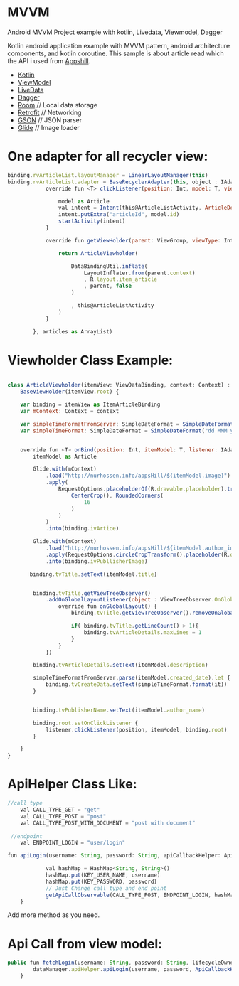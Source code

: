# MVVM
Android MVVM Project example with kotlin, Livedata, Viewmodel, Dagger

Kotlin android application example with MVVM pattern, android architecture components, and kotlin coroutine.
This sample is about article read which the API i used from [Appshill](http://nurhossen.info/appsHill).
* [Kotlin](https://developer.android.com/topic/libraries/architecture/viewmodel)
* [ViewModel](https://developer.android.com/topic/libraries/architecture/viewmodel)
* [LiveData](https://developer.android.com/jetpack/arch/livedata)
* [Dagger](https://dagger.dev)
* [Room](https://developer.android.com/training/data-storage/room/) // Local data storage
* [Retrofit](https://square.github.io/retrofit/) // Networking
* [GSON](https://github.com/square/moshi) // JSON parser
* [Glide](http://square.github.io/picasso/) // Image loader


# One adapter for all recycler view: 
```javascript
binding.rvArticleList.layoutManager = LinearLayoutManager(this)
binding.rvArticleList.adapter = BaseRecyclerAdapter(this, object : IAdapterListener {
            override fun <T> clickListener(position: Int, model: T, view: View) {

                model as Article
                val intent = Intent(this@ArticleListActivity, ArticleDetailsActivity::class.java)
                intent.putExtra("articleId", model.id)
                startActivity(intent)
            }

            override fun getViewHolder(parent: ViewGroup, viewType: Int): BaseViewHolder {

                return ArticleViewholder(

                    DataBindingUtil.inflate(
                        LayoutInflater.from(parent.context)
                        , R.layout.item_article
                        , parent, false
                    )

                    , this@ArticleListActivity
                )
            }

        }, articles as ArrayList)

```

# Viewholder Class Example:  

```javascript

class ArticleViewholder(itemView: ViewDataBinding, context: Context) :
    BaseViewHolder(itemView.root) {

    var binding = itemView as ItemArticleBinding
    var mContext: Context = context

    var simpleTimeFormatFromServer: SimpleDateFormat = SimpleDateFormat("yyyy-MM-dd HH:mm:ss")
    var simpleTimeFormat: SimpleDateFormat = SimpleDateFormat("dd MMM yyyy hh:mm a")


    override fun <T> onBind(position: Int, itemModel: T, listener: IAdapterListener) {
        itemModel as Article

        Glide.with(mContext)
            .load("http://nurhossen.info/appsHill/${itemModel.image}")
            .apply(
                RequestOptions.placeholderOf(R.drawable.placeholder).transforms(
                    CenterCrop(), RoundedCorners(
                        16
                    )
                )
            )
            .into(binding.ivArtice)

        Glide.with(mContext)
            .load("http://nurhossen.info/appsHill/${itemModel.author_image}")
            .apply(RequestOptions.circleCropTransform().placeholder(R.drawable.placeholder))
            .into(binding.ivPubllisherImage)

       binding.tvTitle.setText(itemModel.title)


        binding.tvTitle.getViewTreeObserver()
            .addOnGlobalLayoutListener(object : ViewTreeObserver.OnGlobalLayoutListener {
                override fun onGlobalLayout() {
                    binding.tvTitle.getViewTreeObserver().removeOnGlobalLayoutListener(this)

                    if( binding.tvTitle.getLineCount() > 1){
                        binding.tvArticleDetails.maxLines = 1
                    }
                }
            })

        binding.tvArticleDetails.setText(itemModel.description)

        simpleTimeFormatFromServer.parse(itemModel.created_date).let {
            binding.tvCreateData.setText(simpleTimeFormat.format(it))
        }


        binding.tvPublisherName.setText(itemModel.author_name)

        binding.root.setOnClickListener {
            listener.clickListener(position, itemModel, binding.root)
        }

    }
}

```

# ApiHelper Class Like:   
```javascript
//call type
    val CALL_TYPE_GET = "get"
    val CALL_TYPE_POST = "post"
    val CALL_TYPE_POST_WITH_DOCUMENT = "post with document"
 
 //endpoint
    val ENDPOINT_LOGIN = "user/login"

fun apiLogin(username: String, password: String, apiCallbackHelper: ApiCallbackHelper) {

            val hashMap = HashMap<String, String>()
            hashMap.put(KEY_USER_NAME, username)
            hashMap.put(KEY_PASSWORD, password)
            // Just Change call type and end point 
            getApiCallObservable(CALL_TYPE_POST, ENDPOINT_LOGIN, hashMap).subscribe(apiCallbackHelper) 
    }

```
Add more method as you need.


# Api Call from view model: 
```javascript
public fun fetchLogin(username: String, password: String, lifecycleOwner: LifecycleOwner) {
        dataManager.apiHelper.apiLogin(username, password, ApiCallbackHelper(livedata(lifecycleOwner,"login")))
    }
```



